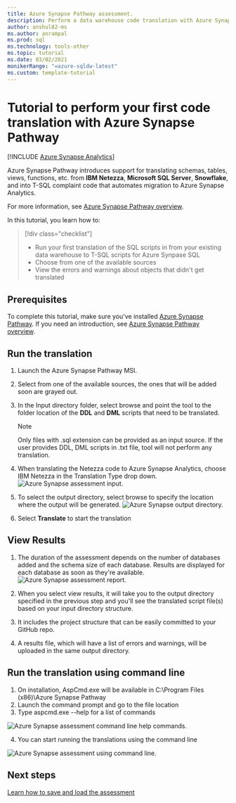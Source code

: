 ```yaml
---
title: Azure Synapse Pathway assessment.
description: Perform a data warehouse code translation with Azure Synapse Pathway 
author: anshul82-ms
ms.author: anrampal
ms.prod: sql
ms.technology: tools-other
ms.topic: tutorial 
ms.date: 03/02/2021
monikerRange: "=azure-sqldw-latest"
ms.custom: template-tutorial 
---
```


# Tutorial to perform your first code translation with Azure Synapse Pathway
[!INCLUDE [Azure Synapse Analytics](../../includes/applies-to-version/asa.md)]

Azure Synapse Pathway introduces support for translating schemas, tables, views, functions, etc. from **IBM Netezza**, **Microsoft SQL Server**, **Snowflake**, and into T-SQL complaint code that automates migration to Azure Synapse Analytics.

For more information, see [Azure Synapse Pathway overview](azure-synapse-pathway-overview.md).

In this tutorial, you learn how to:

> [!div class="checklist"]
> * Run your first translation of the SQL scripts in from your existing data warehouse to T-SQL scripts for Azure Synpase SQL 
> * Choose from one of the available sources
> * View the errors and warnings about objects that didn't get translated

## Prerequisites

To complete this tutorial, make sure you've installed [Azure Synapse Pathway](synapse-pathway-download.md). If you need an introduction, see [Azure Synapse Pathway overview](azure-synapse-pathway-overview.md).

## Run the translation

1. Launch the Azure Synapse Pathway MSI. 

1. Select from one of the available sources, the ones that will be added soon are grayed out.
1. In the Input directory folder, select browse and point the tool to the folder location of the **DDL** and **DML** scripts that need to be translated.

    > [!Note]
    > Only files with .sql extension can be provided as an input source. If the user provides DDL, DML scripts in .txt file, tool will not perform any translation.

1. When translating the Netezza code to Azure Synapse Analytics, choose IBM Netezza in the Translation Type drop down.
  ![Azure Synapse assessment input.](./media/synapse-pathway-assessment/assessment-input.png)

1. To select the output directory, select browse to specify the location where the output will be generated.
 ![Azure Synapse output directory.](./media/synapse-pathway-assessment/output-directory.png)

1. Select **Translate** to start the translation

## View Results

1. The duration of the assessment depends on the number of databases added and the schema size of each database. Results are displayed for each database as soon as they're available.
 ![Azure Synapse assessment report.](./media/synapse-pathway-assessment/assessment-report-rendering.png)

1. When you select view results, it will take you to the output directory specified in the previous step and you'll see the translated script file(s) based on your input directory structure.

1. It includes the project structure that can be easily committed to your GitHub repo.
  
1. A results file, which will have a list of errors and warnings, will be uploaded in the same output directory.

## Run the translation using command line
1. On installation, AspCmd.exe will be available in C:\Program Files (x86)\Azure Synapse Pathway
1. Launch the command prompt and go to the file location 
1. Type aspcmd.exe --help for a list of commands

  ![Azure Synapse assessment command line help commands.](./media/synapse-pathway-assessment/command-line-help.png)


4. You can start running the translations using the command line

 ![Azure Synapse assessment using command line.](./media/synapse-pathway-assessment/command-line-assessment.png)

## Next steps

[Learn how to save and load the assessment](tutorial-save-load-assessment.md)
